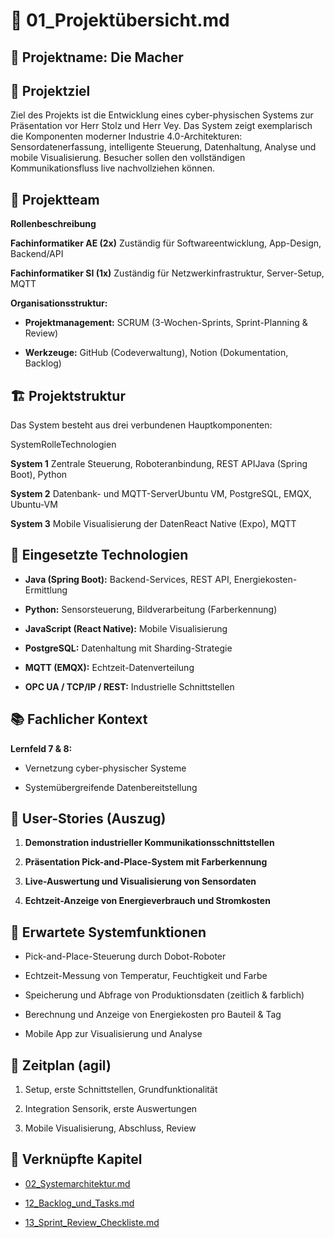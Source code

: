 📄 01\_Projektübersicht.md
==========================

🧠 Projektname: Die Macher
----------------------------------------------------------------------

🎯 Projektziel
--------------

Ziel des Projekts ist die Entwicklung eines cyber-physischen Systems zur Präsentation vor Herr Stolz und Herr Vey. Das System zeigt exemplarisch die Komponenten moderner Industrie 4.0-Architekturen: Sensordatenerfassung, intelligente Steuerung, Datenhaltung, Analyse und mobile Visualisierung. Besucher sollen den vollständigen Kommunikationsfluss live nachvollziehen können.

👥 Projektteam
--------------

**Rollenbeschreibung**

**Fachinformatiker AE (2x)** Zuständig für Softwareentwicklung, App-Design, Backend/API

**Fachinformatiker SI (1x)** Zuständig für Netzwerkinfrastruktur, Server-Setup, MQTT

**Organisationsstruktur:**

*   **Projektmanagement:** SCRUM (3-Wochen-Sprints, Sprint-Planning & Review)
    
*   **Werkzeuge:** GitHub (Codeverwaltung), Notion (Dokumentation, Backlog)
    

🏗️ Projektstruktur
-------------------

Das System besteht aus drei verbundenen Hauptkomponenten:

SystemRolleTechnologien

**System 1** Zentrale Steuerung, Roboteranbindung, REST APIJava (Spring Boot), Python

**System 2** Datenbank- und MQTT-ServerUbuntu VM, PostgreSQL, EMQX, Ubuntu-VM

**System 3** Mobile Visualisierung der DatenReact Native (Expo), MQTT

🔧 Eingesetzte Technologien
---------------------------

*   **Java (Spring Boot):** Backend-Services, REST API, Energiekosten-Ermittlung
    
*   **Python:** Sensorsteuerung, Bildverarbeitung (Farberkennung)
    
*   **JavaScript (React Native):** Mobile Visualisierung
    
*   **PostgreSQL:** Datenhaltung mit Sharding-Strategie
    
*   **MQTT (EMQX):** Echtzeit-Datenverteilung
    
*   **OPC UA / TCP/IP / REST:** Industrielle Schnittstellen
    

📚 Fachlicher Kontext
---------------------

**Lernfeld 7 & 8:**

*   Vernetzung cyber-physischer Systeme
    
*   Systemübergreifende Datenbereitstellung
    

🧾 User-Stories (Auszug)
------------------------

1.  **Demonstration industrieller Kommunikationsschnittstellen**
    
2.  **Präsentation Pick-and-Place-System mit Farberkennung**
    
3.  **Live-Auswertung und Visualisierung von Sensordaten**
    
4.  **Echtzeit-Anzeige von Energieverbrauch und Stromkosten**
    

🔎 Erwartete Systemfunktionen
-----------------------------

*   Pick-and-Place-Steuerung durch Dobot-Roboter
    
*   Echtzeit-Messung von Temperatur, Feuchtigkeit und Farbe
    
*   Speicherung und Abfrage von Produktionsdaten (zeitlich & farblich)
    
*   Berechnung und Anzeige von Energiekosten pro Bauteil & Tag
    
*   Mobile App zur Visualisierung und Analyse
    

📅 Zeitplan (agil)
------------------

1.  Setup, erste Schnittstellen, Grundfunktionalität

2.  Integration Sensorik, erste Auswertungen

3.  Mobile Visualisierung, Abschluss, Review

📎 Verknüpfte Kapitel
---------------------

*   [02\_Systemarchitektur.md](02\_Systemarchitektur.md)
    
*   [12\_Backlog\_und\_Tasks.md](12\_Backlog\_und\_Tasks.md)
    
*   [13\_Sprint\_Review\_Checkliste.md](13\_Sprint\_Review\_Checkliste.md)
